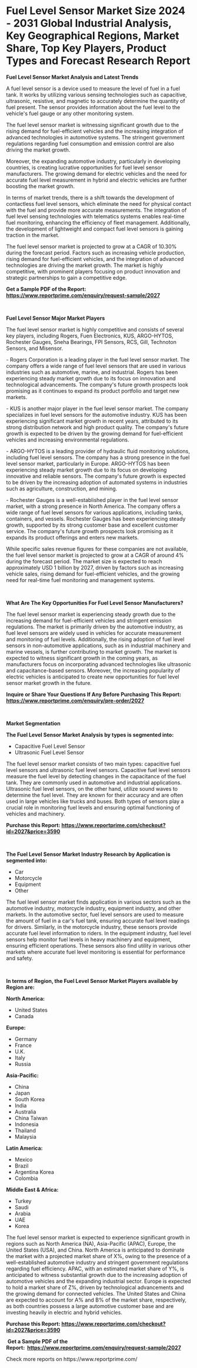 <p><h1>Fuel Level Sensor Market Size 2024 - 2031 Global Industrial Analysis, Key Geographical Regions, Market Share, Top Key Players, Product Types and Forecast Research Report</h1></p><p><strong>Fuel Level Sensor Market Analysis and Latest Trends</strong></p>
<p><p>A fuel level sensor is a device used to measure the level of fuel in a fuel tank. It works by utilizing various sensing technologies such as capacitive, ultrasonic, resistive, and magnetic to accurately determine the quantity of fuel present. The sensor provides information about the fuel level to the vehicle's fuel gauge or any other monitoring system.</p><p>The fuel level sensor market is witnessing significant growth due to the rising demand for fuel-efficient vehicles and the increasing integration of advanced technologies in automotive systems. The stringent government regulations regarding fuel consumption and emission control are also driving the market growth.</p><p>Moreover, the expanding automotive industry, particularly in developing countries, is creating lucrative opportunities for fuel level sensor manufacturers. The growing demand for electric vehicles and the need for accurate fuel level measurement in hybrid and electric vehicles are further boosting the market growth.</p><p>In terms of market trends, there is a shift towards the development of contactless fuel level sensors, which eliminate the need for physical contact with the fuel and provide more accurate measurements. The integration of fuel level sensing technologies with telematics systems enables real-time fuel monitoring, enhancing the efficiency of fleet management. Additionally, the development of lightweight and compact fuel level sensors is gaining traction in the market.</p><p>The fuel level sensor market is projected to grow at a CAGR of 10.30% during the forecast period. Factors such as increasing vehicle production, rising demand for fuel-efficient vehicles, and the integration of advanced technologies are driving the market growth. The market is highly competitive, with prominent players focusing on product innovation and strategic partnerships to gain a competitive edge.</p></p>
<p><strong>Get a Sample PDF of the Report:&nbsp; <a href="https://www.reportprime.com/enquiry/request-sample/2027">https://www.reportprime.com/enquiry/request-sample/2027</a></strong></p>
<p>&nbsp;</p>
<p><strong>Fuel Level Sensor Major Market Players</strong></p>
<p><p>The fuel level sensor market is highly competitive and consists of several key players, including Rogers, Fuen Electronics, KUS, ARGO-HYTOS, Rochester Gauges, Sneha Bearings, FPI Sensors, RCS, Gill, Technoton Sensors, and Misensor.</p><p>- Rogers Corporation is a leading player in the fuel level sensor market. The company offers a wide range of fuel level sensors that are used in various industries such as automotive, marine, and industrial. Rogers has been experiencing steady market growth due to its focus on innovation and technological advancements. The company's future growth prospects look promising as it continues to expand its product portfolio and target new markets.</p><p>- KUS is another major player in the fuel level sensor market. The company specializes in fuel level sensors for the automotive industry. KUS has been experiencing significant market growth in recent years, attributed to its strong distribution network and high product quality. The company's future growth is expected to be driven by the growing demand for fuel-efficient vehicles and increasing environmental regulations.</p><p>- ARGO-HYTOS is a leading provider of hydraulic fluid monitoring solutions, including fuel level sensors. The company has a strong presence in the fuel level sensor market, particularly in Europe. ARGO-HYTOS has been experiencing steady market growth due to its focus on developing innovative and reliable sensors. The company's future growth is expected to be driven by the increasing adoption of automated systems in industries such as agriculture, construction, and mining.</p><p>- Rochester Gauges is a well-established player in the fuel level sensor market, with a strong presence in North America. The company offers a wide range of fuel level sensors for various applications, including tanks, containers, and vessels. Rochester Gauges has been experiencing steady growth, supported by its strong customer base and excellent customer service. The company's future growth prospects look promising as it expands its product offerings and enters new markets.</p><p>While specific sales revenue figures for these companies are not available, the fuel level sensor market is projected to grow at a CAGR of around 4% during the forecast period. The market size is expected to reach approximately USD 1 billion by 2027, driven by factors such as increasing vehicle sales, rising demand for fuel-efficient vehicles, and the growing need for real-time fuel monitoring and management systems.</p></p>
<p>&nbsp;</p>
<p><strong>What Are The Key Opportunities For Fuel Level Sensor Manufacturers?</strong></p>
<p><p>The fuel level sensor market is experiencing steady growth due to the increasing demand for fuel-efficient vehicles and stringent emission regulations. The market is primarily driven by the automotive industry, as fuel level sensors are widely used in vehicles for accurate measurement and monitoring of fuel levels. Additionally, the rising adoption of fuel level sensors in non-automotive applications, such as in industrial machinery and marine vessels, is further contributing to market growth. The market is expected to witness significant growth in the coming years, as manufacturers focus on incorporating advanced technologies like ultrasonic and capacitance-based sensors. Moreover, the increasing popularity of electric vehicles is anticipated to create new opportunities for fuel level sensor market growth in the future.</p></p>
<p><strong>Inquire or Share Your Questions If Any Before Purchasing This Report: <a href="https://www.reportprime.com/enquiry/pre-order/2027">https://www.reportprime.com/enquiry/pre-order/2027</a></strong></p>
<p>&nbsp;</p>
<p><strong>Market Segmentation</strong></p>
<p><strong>The Fuel Level Sensor Market Analysis by types is segmented into:</strong></p>
<p><ul><li>Capacitive Fuel Level Sensor</li><li>Ultrasonic Fuel Level Sensor</li></ul></p>
<p><p>The fuel level sensor market consists of two main types: capacitive fuel level sensors and ultrasonic fuel level sensors. Capacitive fuel level sensors measure the fuel level by detecting changes in the capacitance of the fuel tank. They are commonly used in automotive and industrial applications. Ultrasonic fuel level sensors, on the other hand, utilize sound waves to determine the fuel level. They are known for their accuracy and are often used in large vehicles like trucks and buses. Both types of sensors play a crucial role in monitoring fuel levels and ensuring optimal functioning of vehicles and machinery.</p></p>
<p><strong>Purchase this Report:&nbsp;<a href="https://www.reportprime.com/checkout?id=2027&price=3590">https://www.reportprime.com/checkout?id=2027&price=3590</a></strong></p>
<p>&nbsp;</p>
<p><strong>The Fuel Level Sensor Market Industry Research by Application is segmented into:</strong></p>
<p><ul><li>Car</li><li>Motorcycle</li><li>Equipment</li><li>Other</li></ul></p>
<p><p>The fuel level sensor market finds application in various sectors such as the automotive industry, motorcycle industry, equipment industry, and other markets. In the automotive sector, fuel level sensors are used to measure the amount of fuel in a car's fuel tank, ensuring accurate fuel level readings for drivers. Similarly, in the motorcycle industry, these sensors provide accurate fuel level information to riders. In the equipment industry, fuel level sensors help monitor fuel levels in heavy machinery and equipment, ensuring efficient operations. These sensors also find utility in various other markets where accurate fuel level monitoring is essential for performance and safety.</p></p>
<p>&nbsp;</p>
<p><strong>In terms of Region, the Fuel Level Sensor Market Players available by Region are:</strong></p>
<p>
    <p> <strong> North America: </strong>
        <ul>
            <li>United States</li>
            <li>Canada</li>
        </ul>
        </p> 
    <p> <strong> Europe: </strong>
        <ul>
            <li>Germany</li>
            <li>France</li>
            <li>U.K.</li>
            <li>Italy</li>
            <li>Russia</li>
        </ul>
        </p> 
    <p> <strong> Asia-Pacific: </strong>
        <ul>
            <li>China</li>
            <li>Japan</li>
            <li>South Korea</li>
            <li>India</li>
            <li>Australia</li>
            <li>China Taiwan</li>
            <li>Indonesia</li>
            <li>Thailand</li>
            <li>Malaysia</li>
        </ul>
        </p> 
    <p> <strong> Latin America: </strong>
        <ul>
            <li>Mexico</li>
            <li>Brazil</li>
            <li>Argentina Korea</li>
            <li>Colombia</li>
        </ul>
        </p> 
    <p> <strong> Middle East & Africa: </strong>
        <ul>
            <li>Turkey</li>
            <li>Saudi</li>
            <li>Arabia</li>
            <li>UAE</li>
            <li>Korea</li>
        </ul>
    </p>
    </p>
<p><p>The fuel level sensor market is expected to experience significant growth in regions such as North America (NA), Asia-Pacific (APAC), Europe, the United States (USA), and China. North America is anticipated to dominate the market with a projected market share of X%, owing to the presence of a well-established automotive industry and stringent government regulations regarding fuel efficiency. APAC, with an estimated market share of Y%, is anticipated to witness substantial growth due to the increasing adoption of automotive vehicles and the expanding industrial sector. Europe is expected to hold a market share of Z%, driven by technological advancements and the growing demand for connected vehicles. The United States and China are expected to account for A% and B% of the market share, respectively, as both countries possess a large automotive customer base and are investing heavily in electric and hybrid vehicles.</p></p>
<p><strong>Purchase this Report: <a href="https://www.reportprime.com/checkout?id=2027&price=3590">https://www.reportprime.com/checkout?id=2027&price=3590</a></strong></p>
<p>&nbsp;<strong>Get a Sample PDF of the Report:&nbsp;&nbsp;<a href="https://www.reportprime.com/enquiry/request-sample/2027">https://www.reportprime.com/enquiry/request-sample/2027</a></strong></p>
<p><strong></strong></p>
<p>Check more reports on https://www.reportprime.com/</p>